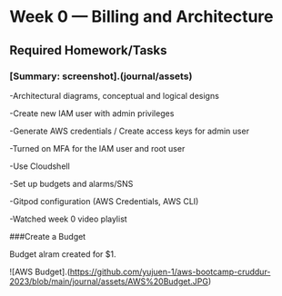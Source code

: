# Week 0 — Billing and Architecture

## Required Homework/Tasks

### [Summary: screenshot].(journal/assets)

-Architectural diagrams, conceptual and logical designs

-Create new IAM user with admin privileges

-Generate AWS credentials / Create access keys for admin user

-Turned on MFA for the IAM user and root user

-Use Cloudshell

-Set up budgets and alarms/SNS

-Gitpod configuration (AWS Credentials, AWS CLI)

-Watched week 0 video playlist

###Create a Budget

Budget alram created for $1. 

![AWS Budget].(https://github.com/yujuen-1/aws-bootcamp-cruddur-2023/blob/main/journal/assets/AWS%20Budget.JPG)

